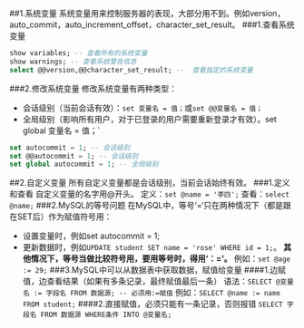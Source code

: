 ##1.系统变量
系统变量用来控制服务器的表现，大部分用不到。例如version，auto_commit，auto_increment_offset，character_set_result。
###1.查看系统变量
```sql
show variables; -- 查看所有的系统变量
show warnings; -- 查看系统警告信息
select @@version,@@character_set_result; --  查看指定的系统变量
```
###2.修改系统变量
修改系统变量有两种类型：
- 会话级别（当前会话有效）：`set 变量名 = 值；`或`set @@变量名 = 值；`
- 全局级别（影响所有用户，对于已登录的用户需要重新登录才有效）。set global 变量名 = 值；`
```sql
set autocommit = 1; -- 会话级别
set @@autocommit = 1; -- 会话级别
set global autocommit = 1; -- 全局级别
```
##2.自定义变量
所有自定义变量都是会话级别，当前会话始终有效。
###1.定义和查看
自定义变量的名字用@开头。
定义：`set @name = '李四';`
查看：`select @name;`
###2.MySQL的等号问题
在MySQL中，等号‘=‘只在两种情况下（都是跟在SET后）作为赋值符号用：
- 设置变量时，例如set autocommit = 1;
- 更新数据时，例如`UPDATE student SET name = 'rose' WHERE id = 1;`。
**其他情况下，等号当做比较符号用，要用等号时，得用‘：=’。**
例如：`set @age := 29;`
###3.MySQL中可以从数据表中获取数据，赋值给变量
####1.边赋值，边查看结果（如果有多条记录，最终赋值最后一条）
语法：`SELECT @变量名 := 字段名 FROM 数据源; -- 必须用:=赋值`
例如：`SELECT @name := name FROM student;`
####2.直接赋值，必须只能有一条记录，否则报错
`SELECT 字段名 FROM 数据源 WHERE条件 INTO @变量名;`
